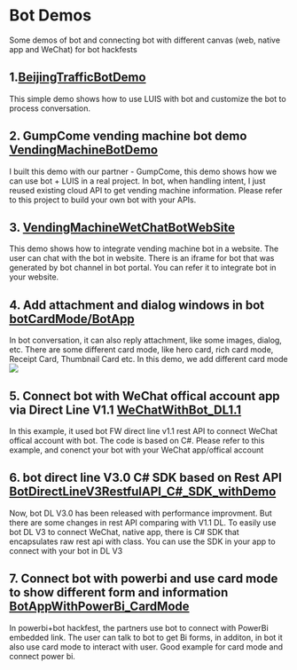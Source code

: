 # Bot Demos
Some demos of bot and connecting bot with different canvas (web, native app and WeChat) for bot hackfests

## 1.[BeijingTrafficBotDemo](https://github.com/leonlj/BotDemo/tree/master/BeijingTrafficBotDemo) 
This simple demo shows how to use LUIS with bot and customize the bot to process conversation. 

## 2. GumpCome vending machine bot demo [VendingMachineBotDemo](https://github.com/leonlj/BotDemo/tree/master/VendingMachineBotDemo)
I built this demo with our partner - GumpCome, this demo shows how we can use bot + LUIS in a real project. In bot, when handling intent, I just reused existing cloud API to get vending machine information. Please refer to this project to build your own bot with your APIs. 

## 3. [VendingMachineWetChatBotWebSite](https://github.com/leonlj/BotDemo/tree/master/VendingMachineWetChatBotWebSite)
This demo shows how to integrate vending machine bot in a website. The user can chat with the bot in website. There is an iframe for bot that was generated by bot channel in bot portal. You can refer it to integrate bot in your website. 

## 4. Add attachment and dialog windows in bot [botCardMode/BotApp](https://github.com/leonlj/BotDemo/tree/master/botCardMode/BotApp)
In bot conversation, it can also reply attachment, like some images, dialog, etc. There are some different card mode, like hero card, rich card mode, Receipt Card, Thumbnail Card etc. In this demo, we add different card mode 
![](https://github.com/leonlj/BotDemo/blob/master/botCardMode/cardMode.PNG)

## 5. Connect bot with WeChat offical account app via Direct Line V1.1 [WeChatWithBot_DL1.1](https://github.com/leonlj/BotDemo/tree/master/WeChatWithBot_DL1.1)
In this example, it used bot FW direct line v1.1 rest API to connect WeChat offical account with bot. The code is based on C#. Please refer to this example, and conenct your bot with your WeChat app/offical account

## 6. bot direct line V3.0 C# SDK based on Rest API [BotDirectLineV3RestfulAPI_C#_SDK_withDemo](https://github.com/leonlj/BotDemo/tree/master/BotDirectLineV3RestfulAPI_C%23_SDK_withDemo/BotDemo2)
Now, bot DL V3.0 has been released with performance improvment. But there are some changes in rest API comparing with V1.1 DL. To easily use bot DL V3 to connect WeChat, native app, there is C# SDK that encapsulates raw rest api with class. You can use the SDK in your app to connect with your bot in DL V3 

## 7. Connect bot with powerbi and use card mode to show different form and information [BotAppWithPowerBi_CardMode](https://github.com/leonlj/BotDemo/tree/master/BotAppWithPowerBi_CardMode)
In powerbi+bot hackfest, the partners use bot to connect with PowerBi embedded link. The user can talk to bot to get Bi forms, in additon, in bot it also use card mode to interact with user. Good example for card mode and connect power bi. 

